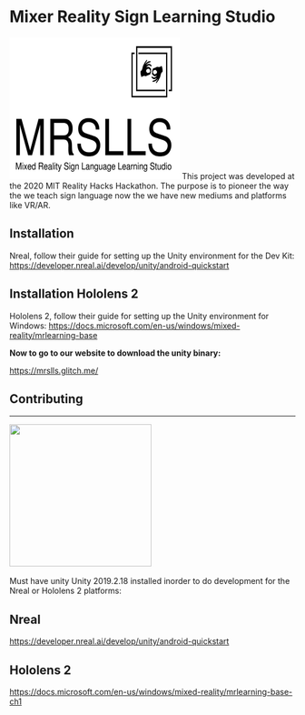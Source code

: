 # Mixer Reality Sign Learning Studio
<img src="designs/32.png" height="250" width="300">
This project was developed at the 2020 MIT Reality Hacks Hackathon. The purpose is to pioneer the way the we teach sign language now the we have new mediums and platforms like VR/AR.

## Installation 
Nreal, follow their guide for setting up the Unity environment for the Dev Kit:
https://developer.nreal.ai/develop/unity/android-quickstart

## Installation Hololens 2
Hololens 2, follow their guide for setting up the Unity environment for Windows:
https://docs.microsoft.com/en-us/windows/mixed-reality/mrlearning-base

**Now to go to our website to download the unity binary:**

https://mrslls.glitch.me/

## Contributing
***
<img src="https://cdn.freebiesupply.com/logos/large/2x/unity-69-logo-png-transparent.png" height="250" width="250">

Must have unity Unity 2019.2.18 installed inorder to do development for the Nreal or Hololens 2 platforms:

## Nreal
https://developer.nreal.ai/develop/unity/android-quickstart


## Hololens 2
https://docs.microsoft.com/en-us/windows/mixed-reality/mrlearning-base-ch1

